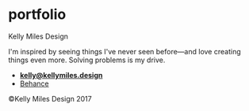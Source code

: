 # portfolio

Kelly Miles Design

I'm inspired by seeing things I've never seen before—and love creating things even more. Solving problems is my drive.

- **[kelly@kellymiles.design](mailto:kelly@kellmiles.design)**
- [Behance](https://behance.net/kellymiles)

©️Kelly Miles Design 2017
